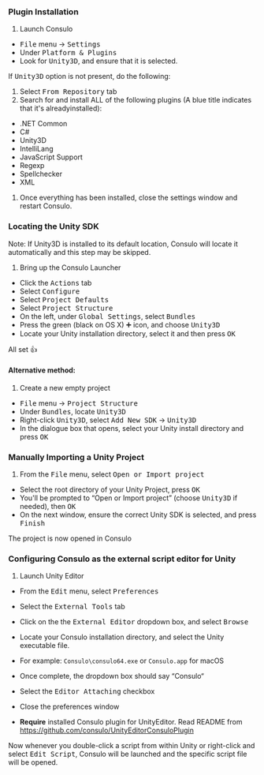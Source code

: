 ### Plugin Installation
1. Launch Consulo
- <kbd>File</kbd> menu -> <kbd>Settings</kbd>
- Under <kbd>Platform & Plugins</kbd>
- Look for <kbd>Unity3D</kbd>, and ensure that it is selected.

If <kbd>Unity3D</kbd> option is not present, do the following:

1. Select <kbd>From Repository</kbd> tab
1. Search for and install ALL of the following plugins
(A blue title indicates that it's alreadyinstalled):
  - .NET Common
  - C#
  - Unity3D
  - IntelliLang
  - JavaScript Support
  - Regexp
  - Spellchecker
  - XML
1. Once everything has been installed, close the settings window and restart Consulo.

### Locating the Unity SDK
Note: If Unity3D is installed to its default location, Consulo will locate it automatically and this step may be skipped.

1. Bring up the Consulo Launcher
- Click the <kbd>Actions</kbd> tab
- Select <kbd>Configure</kbd>
- Select <kbd>Project Defaults</kbd>
- Select <kbd>Project Structure</kbd>
- On the left, under <kbd>Global Settings</kbd>, select <kbd>Bundles</kbd>
- Press the green (black on OS X) <kbd>➕</kbd> icon, and choose <kbd>Unity3D</kbd>
- Locate your Unity installation directory, select it and then press <kbd>OK</kbd>

All set :+1:


#### Alternative method:

 1. Create a new empty project
 - <kbd>File</kbd> menu -> <kbd>Project Structure</kbd>
 - Under <kbd>Bundles</kbd>, locate <kbd>Unity3D</kbd>
 - Right-click <kbd>Unity3D</kbd>, select <kbd>Add New SDK</kbd> -> <kbd>Unity3D</kbd>
 - In the dialogue box that opens, select your Unity install directory and press <kbd>OK</kbd>

### Manually Importing a Unity Project

 1. From the <kbd>File</kbd> menu, select <kbd>Open or Import project</kbd>
 - Select the root directory of your Unity Project, press <kbd>OK</kbd>
 - You'll be prompted to “Open or Import project” (choose <kbd>Unity3D</kbd> if needed), then <kbd>OK</kbd>
 - On the next window, ensure the correct Unity SDK is selected, and press <kbd>Finish</kbd>

The project is now opened in Consulo

### Configuring Consulo as the external script editor for Unity

1. Launch Unity Editor
- From the <kbd>Edit</kbd> menu, select <kbd>Preferences</kbd>
- Select the <kbd>External Tools</kbd> tab
- Click on the the <kbd>External Editor</kbd> dropdown box, and select <kbd>Browse</kbd>
- Locate your Consulo installation directory, and select the Unity executable file.
 - For example: `Consulo\consulo64.exe` or `Consulo.app` for macOS
- Once complete, the dropdown box should say “Consulo“
- Select the <kbd>Editor Attaching</kbd> checkbox
- Close the preferences window

- **Require** installed Consulo plugin for UnityEditor. Read README from https://github.com/consulo/UnityEditorConsuloPlugin

Now whenever you double-click a script from within Unity or right-click and select <kbd>Edit Script</kbd>, Consulo will be launched and the specific script file will be opened.
